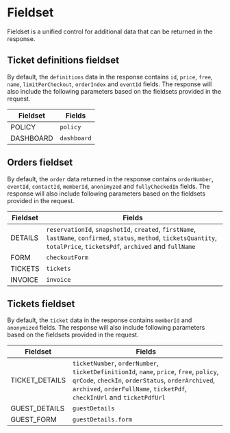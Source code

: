 # Fieldset

Fieldset is a unified control for additional data that can be returned in the response. 

## Ticket definitions fieldset
 
By default, the `definitions` data in the response contains `id`, `price`, `free`, `name`, `limitPerCheckout`, `orderIndex` and `eventId` fields. 
The response will also include the following parameters based on the fieldsets provided in the request.
 
 | Fieldset     | Fields        |
 |--------------|---------------|
 | POLICY       | `policy`      |
 | DASHBOARD    | `dashboard`   |

## Orders fieldset

By default, the `order` data returned in the response contains `orderNumber`, `eventId`, `contactId`, `memberId`, `anonimyzed` and `fullyCheckedIn` fields. 
The response will also include following parameters based on the fieldsets provided in the request.

 | Fieldset      | Fields                                                                                                                                                                       |
 |---------------|------------------------------------------------------------------------------------------------------------------------------------------------------------------------------|
 | DETAILS       | `reservationId`, `snapshotId`, `created`, `firstName`, `lastName`, `confirmed`, `status`, `method`, `ticketsQuantity`, `totalPrice`, `ticketsPdf`, `archived` and `fullName` |
 | FORM          | `checkoutForm`                                                                                                                                                               |
 | TICKETS       | `tickets`                                                                                                                                                                    |
 | INVOICE       | `invoice`                                                                                                                                                                    |

## Tickets fieldset

By default, the `ticket` data in the response contains `memberId` and `anonymized` fields. 
The response will also include following parameters based on the fieldsets provided in the request.

 | Fieldset         | Fields                                                                                                                                                                                                                  |
 |------------------|-------------------------------------------------------------------------------------------------------------------------------------------------------------------------------------------------------------------------|
 | TICKET_DETAILS   | `ticketNumber`, `orderNumber`, `ticketDefinitionId`, `name`, `price`, `free`, `policy`, `qrCode`, `checkIn`, `orderStatus`, `orderArchived`, `archived`, `orderFullName`, `ticketPdf`, `checkInUrl`  and `ticketPdfUrl` |
 | GUEST_DETAILS    | `guestDetails`                                                                                                                                                                                                          |
 | GUEST_FORM       | `guestDetails.form`                                                                                                                                                                                                     |

